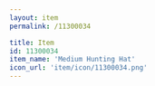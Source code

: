```yaml
---
layout: item
permalink: /11300034

title: Item
id: 11300034
item_name: 'Medium Hunting Hat'
icon_url: 'item/icon/11300034.png'
---
```

